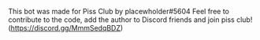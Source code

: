 This bot was made for Piss Club by placewholder#5604
Feel free to contribute to the code, add the author to Discord friends and join piss club! (https://discord.gg/MmmSedqBDZ)